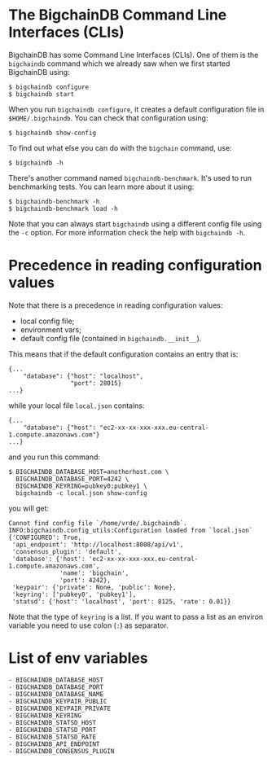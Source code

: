 # The BigchainDB Command Line Interfaces (CLIs)

BigchainDB has some Command Line Interfaces (CLIs). One of them is the `bigchaindb` command which we already saw when we first started BigchainDB using:
```text
$ bigchaindb configure
$ bigchaindb start
```

When you run `bigchaindb configure`, it creates a default configuration file in `$HOME/.bigchaindb`. You can check that configuration using:
```text
$ bigchaindb show-config
```

To find out what else you can do with the `bigchain` command, use:
```text
$ bigchaindb -h
```

There's another command named `bigchaindb-benchmark`. It's used to run benchmarking tests. You can learn more about it using:
```text
$ bigchaindb-benchmark -h
$ bigchaindb-benchmark load -h
```

Note that you can always start `bigchaindb` using a different config file using the `-c` option.
For more information check the help with `bigchaindb -h`.


# Precedence in reading configuration values

Note that there is a precedence in reading configuration values:
 - local config file;
 - environment vars;
 - default config file (contained in ``bigchaindb.__init__``).

This means that if the default configuration contains an entry that is:

```
{...
    "database": {"host": "localhost",
                 "port": 28015}
...}
```

while your local file `local.json` contains:
```
{...
    "database": {"host": "ec2-xx-xx-xxx-xxx.eu-central-1.compute.amazonaws.com"}
...}
```

and you run this command:
```
$ BIGCHAINDB_DATABASE_HOST=anotherhost.com \
  BIGCHAINDB_DATABASE_PORT=4242 \
  BIGCHAINDB_KEYRING=pubkey0:pubkey1 \
  bigchaindb -c local.json show-config
```

you will get:
```
Cannot find config file `/home/vrde/.bigchaindb`.
INFO:bigchaindb.config_utils:Configuration loaded from `local.json`
{'CONFIGURED': True,
 'api_endpoint': 'http://localhost:8008/api/v1',
 'consensus_plugin': 'default',
 'database': {'host': 'ec2-xx-xx-xxx-xxx.eu-central-1.compute.amazonaws.com',
              'name': 'bigchain',
              'port': 4242},
 'keypair': {'private': None, 'public': None},
 'keyring': ['pubkey0', 'pubkey1'],
 'statsd': {'host': 'localhost', 'port': 8125, 'rate': 0.01}}
```

Note that the type of `keyring` is a list. If you want to pass a list as an
environ variable you need to use colon (`:`) as separator.


# List of env variables

```
- BIGCHAINDB_DATABASE_HOST
- BIGCHAINDB_DATABASE_PORT
- BIGCHAINDB_DATABASE_NAME
- BIGCHAINDB_KEYPAIR_PUBLIC
- BIGCHAINDB_KEYPAIR_PRIVATE
- BIGCHAINDB_KEYRING
- BIGCHAINDB_STATSD_HOST
- BIGCHAINDB_STATSD_PORT
- BIGCHAINDB_STATSD_RATE
- BIGCHAINDB_API_ENDPOINT
- BIGCHAINDB_CONSENSUS_PLUGIN
```
